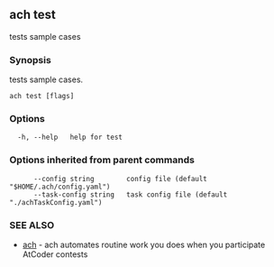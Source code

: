 ## ach test

tests sample cases

### Synopsis

tests sample cases.

```
ach test [flags]
```

### Options

```
  -h, --help   help for test
```

### Options inherited from parent commands

```
      --config string        config file (default "$HOME/.ach/config.yaml")
      --task-config string   task config file (default "./achTaskConfig.yaml")
```

### SEE ALSO

* [ach](ach.md)	 - ach automates routine work you does when you participate AtCoder contests

